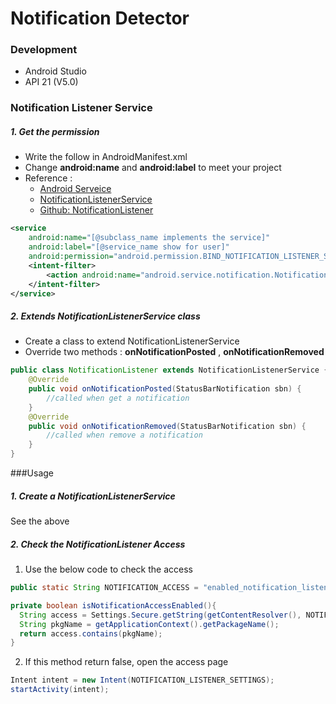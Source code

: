 # Notification Detector

### Development

+ Android Studio
+ API 21 (V5.0)

### Notification Listener Service

##### 1. Get the permission

+ Write the follow in AndroidManifest.xml
+ Change **android:name** and **android:label** to meet your project
+ Reference : 
    + [Android Serveice](https://developer.android.com/guide/topics/manifest/service-element.html?hl=zh-tw)
    + [NotificationListenerService](https://developer.android.com/reference/android/service/notification/NotificationListenerService.html)
    + [Github: NotificationListener](https://github.com/gabrielemariotti/androiddev/tree/master/NotificationListener44)

```xml
<service 
    android:name="[@subclass_name implements the service]"
    android:label="[@service_name show for user]"
    android:permission="android.permission.BIND_NOTIFICATION_LISTENER_SERVICE">
    <intent-filter>
        <action android:name="android.service.notification.NotificationListenerService" />
    </intent-filter>
</service>
```

##### 2. Extends **NotificationListenerService** class

+ Create a class to extend NotificationListenerService
+ Override two methods : **onNotificationPosted** , **onNotificationRemoved**

```java
public class NotificationListener extends NotificationListenerService {
    @Override
    public void onNotificationPosted(StatusBarNotification sbn) {
        //called when get a notification
    }
    @Override
    public void onNotificationRemoved(StatusBarNotification sbn) {
        //called when remove a notification
    }
}
```

###Usage

##### 1. Create a NotificationListenerService

See the above

##### 2. Check the NotificationListener Access

1. Use the below code to check the access

```java
public static String NOTIFICATION_ACCESS = "enabled_notification_listeners";

private boolean isNotificationAccessEnabled(){
  String access = Settings.Secure.getString(getContentResolver(), NOTIFICATION_ACCESS);
  String pkgName = getApplicationContext().getPackageName();
  return access.contains(pkgName);
}
```

2. If this method return false, open the access page

```java
Intent intent = new Intent(NOTIFICATION_LISTENER_SETTINGS);
startActivity(intent);
```

